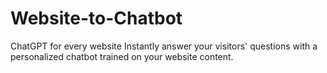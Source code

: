 # Website-to-Chatbot
ChatGPT for every website Instantly answer your visitors' questions with a personalized chatbot trained on your website content.
